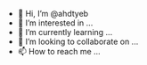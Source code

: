 - 👋 Hi, I’m @ahdtyeb
- 👀 I’m interested in ...
- 🌱 I’m currently learning ...
- 💞️ I’m looking to collaborate on ...
- 📫 How to reach me ...

<!---
ahdtyeb/ahdtyeb is a ✨ special ✨ repository because its `README.md` (this file) appears on your GitHub profile.
You can click the Preview link to take a look at your changes.
--->
